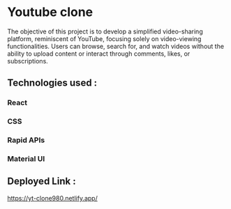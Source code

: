 # Youtube clone
The objective of this project is to develop a simplified video-sharing platform, reminiscent of YouTube, focusing solely on video-viewing functionalities. Users can browse, search for, and watch videos without the ability to upload content or interact through comments, likes, or subscriptions.

## Technologies used :
### React
### CSS
### Rapid APIs
### Material UI

## Deployed Link : 
https://yt-clone980.netlify.app/

